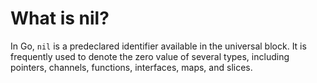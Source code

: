 # What is nil?

In Go, `nil` is a predeclared identifier available in the universal block. It is frequently used to denote the zero value of several types, including pointers, channels, functions, interfaces, maps, and slices.